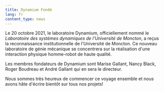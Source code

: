 ```yaml
---
title: Dynamium Fondé
lang: fr
content_type: news
---
```


Le 20 octobre 2021, le laboratoire Dynamium, officiellement nommé le _Laboratoire des systèmes dynamiques de l'Université de Moncton_, a reçus la reconnaissance institutionnelle de l'Université de Moncton. Ce nouveau laboratoire de génie mécanique se concentrera sur la réalisation d'une interaction physique homme-robot de haute qualité.

Les membres fondateurs de Dynamium sont Marise Gallant, Nancy Black, Roger Boudreau et André Gallant qui en sera le directeur.

Nous sommes très heureux de commencer ce voyage ensemble et nous avons hâte d'écrire bientôt sur tous nos projets!
